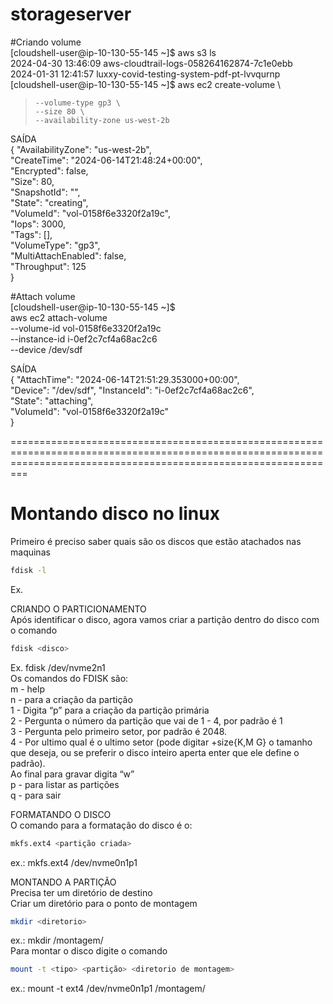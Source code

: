 # storageserver <br>
#Criando volume  <br>
[cloudshell-user@ip-10-130-55-145 ~]$ aws s3 ls <br>
2024-04-30 13:46:09 aws-cloudtrail-logs-058264162874-7c1e0ebb <br>
2024-01-31 12:41:57 luxxy-covid-testing-system-pdf-pt-lvvqurnp <br>
[cloudshell-user@ip-10-130-55-145 ~]$ aws ec2 create-volume \ <br>
>     --volume-type gp3 \
>     --size 80 \
>     --availability-zone us-west-2b
SAÍDA <br>
{
    "AvailabilityZone": "us-west-2b", <br>
    "CreateTime": "2024-06-14T21:48:24+00:00", <br>
    "Encrypted": false, <br>
    "Size": 80, <br>
    "SnapshotId": "", <br>
    "State": "creating", <br>
    "VolumeId": "vol-0158f6e3320f2a19c", <br>
    "Iops": 3000, <br>
    "Tags": [], <br>
    "VolumeType": "gp3", <br>
    "MultiAttachEnabled": false, <br>
    "Throughput": 125 <br>
}

#Attach volume <br>
[cloudshell-user@ip-10-130-55-145 ~]$ <br>
aws ec2 attach-volume <br>
--volume-id vol-0158f6e3320f2a19c <br>
--instance-id i-0ef2c7cf4a68ac2c6 <br>
--device /dev/sdf <br>

SAÍDA <br>
{
    "AttachTime": "2024-06-14T21:51:29.353000+00:00", <br>
    "Device": "/dev/sdf",
    "InstanceId": "i-0ef2c7cf4a68ac2c6", <br>
    "State": "attaching", <br>
    "VolumeId": "vol-0158f6e3320f2a19c" <br>
}

===================================================================================================================================================================== <br>
# Montando disco no linux <br>

Primeiro é preciso saber quais são os discos que estão atachados nas maquinas <br>
```bash
fdisk -l
```
Ex. <br>

CRIANDO O PARTICIONAMENTO <br>
Após identificar o disco, agora vamos criar a partição dentro do disco com o comando <br>

```bash
fdisk <disco>
```
Ex. fdisk /dev/nvme2n1 <br>
Os comandos do FDISK são: <br>
m - help <br>
n - para a criação da partição <br>
1 - Digita “p” para a criação da partição primária <br>
2 - Pergunta o número da partição que vai de 1 - 4, por padrão é 1 <br>
3 - Pergunta pelo primeiro setor, por padrão é 2048. <br>
4 - Por ultimo qual é o ultimo setor (pode digitar +size{K,M G} o tamanho que deseja, ou se preferir o disco inteiro aperta enter que ele define o padrão). <br>
Ao final para gravar digita “w” <br>
p - para listar as partições <br>
q - para sair

FORMATANDO O DISCO <br>
O comando para a formatação do disco é o: <br>

```bash
mkfs.ext4 <partição criada>
```
ex.: mkfs.ext4 /dev/nvme0n1p1 <br>

MONTANDO A PARTIÇÃO <br>
Precisa ter um diretório de destino <br>
Criar um diretório para o ponto de montagem <br>

```bash
mkdir <diretorio>
```
ex.: mkdir /montagem/ <br>
Para montar o disco digite o comando <br>

```bash
mount -t <tipo> <partição> <diretorio de montagem>
```
ex.: mount -t ext4 /dev/nvme0n1p1 /montagem/
